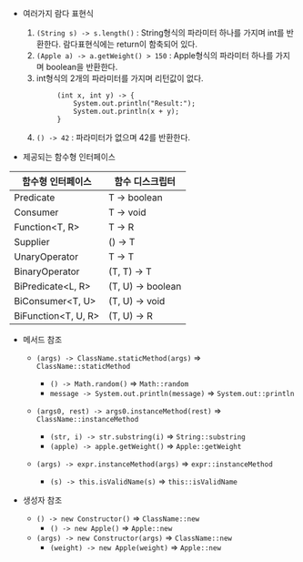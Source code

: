 
- 여러가지 람다 표현식
  1. `(String s) -> s.length()` : String형식의 파라미터 하나를 가지며 int를 반환한다. 람다표현식에는 return이 함축되어 있다.
  1. `(Apple a) -> a.getWeight() > 150` : Apple형식의 파라미터 하나를 가지며 boolean을 반환한다.
  1. int형식의 2개의 파라미터를 가지며 리턴값이 없다.
      ```
           (int x, int y) -> {
               System.out.println("Result:");
               System.out.println(x + y);
           }
      ```
  1. `() -> 42` : 파라미터가 없으며 42를 반환한다.
  
- 제공되는 함수형 인터페이스

함수형 인터페이스 | 함수 디스크립터 |
---|---|
Predicate<T> | T -> boolean
Consumer<T> | T -> void
Function<T, R> | T -> R
Supplier<T> | () -> T
UnaryOperator<T> | T -> T
BinaryOperator<T> | (T, T) -> T
BiPredicate<L, R> | (T, U) -> boolean
BiConsumer<T, U> | (T, U) -> void
BiFunction<T, U, R> | (T, U) -> R

- 메서드 참조
  - `(args) -> ClassName.staticMethod(args)` => `ClassName::staticMethod`
    - `() -> Math.random()` => `Math::random`
    - `message -> System.out.println(message)` => `System.out::println`
    
  - `(args0, rest) -> args0.instanceMethod(rest)` => `ClassName::instanceMethod`
    - `(str, i) -> str.substring(i)` => `String::substring`
    - `(apple) -> apple.getWeight()` => `Apple::getWeight`
  - `(args) -> expr.instanceMethod(args)` => `expr::instanceMethod`
    - `(s) -> this.isValidName(s)` => `this::isValidName`
  
- 생성자 참조
  - `() -> new Constructor()` => `ClassName::new`
    - `() -> new Apple()`  => `Apple::new`
  - `(args) -> new Constructor(args)` => `ClassName::new`
    - `(weight) -> new Apple(weight)` => `Apple::new`
